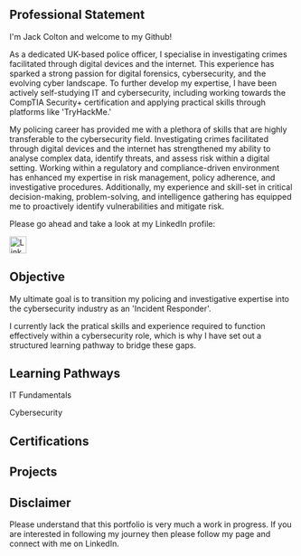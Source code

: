## Professional Statement
I'm Jack Colton and welcome to my Github! 

As a dedicated UK-based police officer, I specialise in investigating crimes facilitated through digital devices and the internet. This experience has sparked a strong passion for digital forensics, cybersecurity, and the evolving cyber landscape. To further develop my expertise, I have been actively self-studying IT and cybersecurity, including working towards the CompTIA Security+ certification and applying practical skills through platforms like 'TryHackMe.'

My policing career has provided me with a plethora of skills that are highly transferable to the cybersecurity field. Investigating crimes facilitated through digital devices and the internet has strengthened my ability to analyse complex data, identify threats, and assess risk within a digital setting. Working within a regulatory and compliance-driven environment has enhanced my expertise in risk management, policy adherence, and investigative procedures. Additionally, my experience and skill-set in critical decision-making, problem-solving, and intelligence gathering has equipped me to proactively identify vulnerabilities and mitigate risk. 

Please go ahead and take a look at my LinkedIn profile:

<a href="https://www.linkedin.com/in/jack-colton-470b38119/" target="_blank">
    <img src="https://cdn.jsdelivr.net/npm/simple-icons@v9/icons/linkedin.svg" alt="LinkedIn" width="30" height="30">
</a>

## Objective 
My ultimate goal is to transition my policing and investigative expertise into the cybersecurity industry as an 'Incident Responder'. 

I currently lack the pratical skills and experience required to function effectively within a cybersecurity role, which is why I have set out a structured learning pathway to bridge these gaps. 

## Learning Pathways
 IT Fundamentals


 Cybersecurity
 

 ## Certifications 

 ## Projects

 ## Disclaimer 
 Please understand that this portfolio is very much a work in progress. If you are interested in following my journey then please follow my page and connect with me on LinkedIn. 
 



<!--
**BlueCyberJack/BlueCyberJack** is a ✨ _special_ ✨ repository because its `README.md` (this file) appears on your GitHub profile.

Here are some ideas to get you started:

- 🔭 I’m currently working on ...
- 🌱 I’m currently learning ...
- 👯 I’m looking to collaborate on ...
- 🤔 I’m looking for help with ...
- 💬 Ask me about ...
- 📫 How to reach me: ...
- 😄 Pronouns: ...
- ⚡ Fun fact: ...
-->

